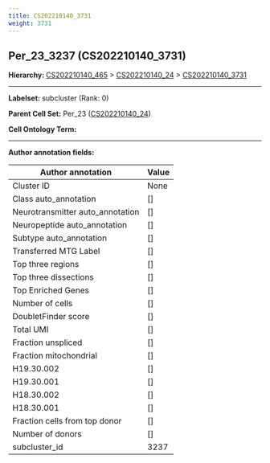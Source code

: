```yaml
---
title: CS202210140_3731
weight: 3731
---
```

## Per_23_3237 (CS202210140_3731)
<b>Hierarchy: </b>
[CS202210140_465](../CS202210140_465) >
[CS202210140_24](../CS202210140_24) >
[CS202210140_3731](../CS202210140_3731)

---


**Labelset:** subcluster (Rank: 0)

**Parent Cell Set:** Per_23 ([CS202210140_24](../CS202210140_24))



**Cell Ontology Term:** 

[MARKER GENES.]: #


---

[TRANSFERRED ANNOTATIONS.]: #


[AUTHOR ANNOTATION FIELDS.]: #


**Author annotation fields:**

| Author annotation | Value |
|-------------------|-------|
|Cluster ID|None|
|Class auto_annotation|[]|
|Neurotransmitter auto_annotation|[]|
|Neuropeptide auto_annotation|[]|
|Subtype auto_annotation|[]|
|Transferred MTG Label|[]|
|Top three regions|[]|
|Top three dissections|[]|
|Top Enriched Genes|[]|
|Number of cells|[]|
|DoubletFinder score|[]|
|Total UMI|[]|
|Fraction unspliced|[]|
|Fraction mitochondrial|[]|
|H19.30.002|[]|
|H19.30.001|[]|
|H18.30.002|[]|
|H18.30.001|[]|
|Fraction cells from top donor|[]|
|Number of donors|[]|
|subcluster_id|3237|
